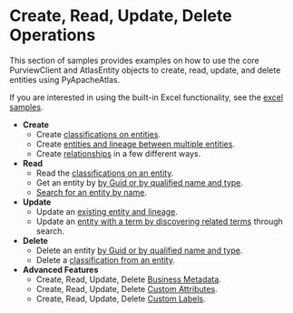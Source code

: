 # Create, Read, Update, Delete Operations

This section of samples provides examples on how to use the core
PurviewClient and AtlasEntity objects to create, read, update, and delete
entities using PyApacheAtlas.

If you are interested in using the built-in Excel functionality, see the [excel samples](../excel/README.md).

* **Create**
  * Create [classifications on entities](./create_entity_and_classification.py).
  * Create [entities and lineage between multiple entities](./create_entity_and_lineage.py).
  * Create [relationships](./create_relationships.py) in a few different ways.
* **Read**
  * Read the [classifications on an entity](./read_classification.py).
  * Get an entity by [by Guid or by qualified name and type](./read_entity_guid_or_name.py).
  * [Search for an entity by name](./read_search_by_name.py).
* **Update**
  * Update an [existing entity and lineage](./update_entity_and_lineage.py).
  * Update an [entity with a term by discovering related terms](./update_entities_with_term.py) through search.
* **Delete**
  * Delete an entity [by Guid or by qualified name and type](./delete_entity.py).
  * Delete a [classification from an entity](./delete_classification_from_entity.py).
* **Advanced Features**
  * Create, Read, Update, Delete [Business Metadata](./crud_business_metadata.py).
  * Create, Read, Update, Delete [Custom Attributes](./crud_custom_attributes.py).
  * Create, Read, Update, Delete [Custom Labels](./crud_custom_labels.py).
